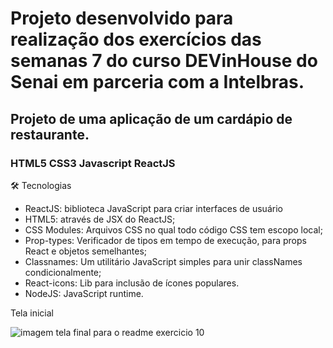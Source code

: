 # Projeto desenvolvido para realização dos exercícios das semanas 7 do curso DEVinHouse do Senai em parceria com a Intelbras.

## Projeto de uma aplicação de um cardápio de restaurante.

### HTML5 CSS3 Javascript ReactJS

🛠️ Tecnologias
- ReactJS: biblioteca JavaScript para criar interfaces de usuário
- HTML5: através de JSX do ReactJS;
- CSS Modules: Arquivos CSS no qual todo código CSS tem escopo local;
- Prop-types: Verificador de tipos em tempo de execução, para props React e objetos semelhantes;
- Classnames: Um utilitário JavaScript simples para unir classNames condicionalmente;
- React-icons: Lib para inclusão de ícones populares.
- NodeJS: JavaScript runtime.


Tela inicial


![imagem tela final para o readme exercicio 10](https://user-images.githubusercontent.com/83564410/192072996-f0caa7ee-773b-4c1d-a49d-17e4e981c4d1.png)
